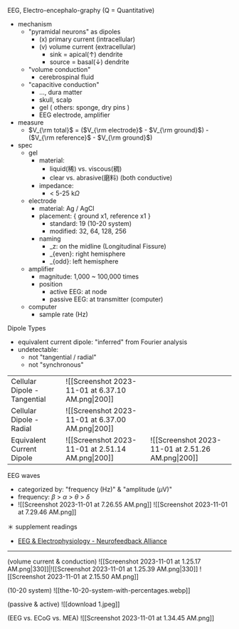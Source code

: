 
EEG, Electro-encephalo-graphy (Q = Quantitative)
- mechanism
	- "pyramidal neurons" as dipoles
		- (x) primary current (intracellular)
		- (v) volume current  (extracellular)
			- sink = apical(↑) dendrite
			- source = basal(↓) dendrite
	- "volume conduction"
		- cerebrospinal fluid
	- "capacitive conduction"
		- ..., dura matter
		- skull, scalp
		- gel                       ( others: sponge, dry pins )
		- EEG electrode, amplifier
- measure
	- $V_{\rm total}$ = ($V_{\rm electrode}$ - $V_{\rm ground}$) - ($V_{\rm reference}$ - $V_{\rm ground}$)
- spec
	- gel
		- material:
			- liquid(稀) vs. viscous(稠)
			- clear vs. abrasive(磨料) (both conductive)
		- impedance:
			- < 5-25 k$\Omega$
	- electrode
		- material:  Ag / AgCl
		- placement:
		    { ground x1, reference x1 }
			- standard: 19 (10-20 system)
			- modified: 32, 64, 128, 256
		- naming
			- \_z:       on the midline (Longitudinal Fissure)
			- \_{even}:  right hemisphere
			- \_{odd}:   left hemisphere
	- amplifier
		- magnitude:  1,000 ~ 100,000 times
		- position
			- active EEG:  at node
			- passive EEG:  at transmitter (computer)
	- computer
		- sample rate (Hz)

Dipole Types
- equivalent current dipole:  "inferred" from Fourier analysis
- undetectable:
	- not "tangential / radial"
	- not "synchronous"

|                              |                                                   |                                                   |
| ---------------------------- | ------------------------------------------------- | ------------------------------------------------- |
| Cellular Dipole - Tangential | ![[Screenshot 2023-11-01 at 6.37.10 AM.png\|200]] |                                                   |
| Cellular Dipole - Radial     | ![[Screenshot 2023-11-01 at 6.37.00 AM.png\|200]] |                                                   |
| Equivalent Current Dipole    | ![[Screenshot 2023-11-01 at 2.51.14 AM.png\|200]] | ![[Screenshot 2023-11-01 at 2.51.26 AM.png\|200]] |

EEG waves
- categorized by: "frequency (Hz)" & "amplitude ($\mu$V)"
- frequency:  $\beta$ > $\alpha$ > $\theta$ > $\delta$
- 
	![[Screenshot 2023-11-01 at 7.26.55 AM.png]]
	![[Screenshot 2023-11-01 at 7.29.46 AM.png]]

＊ supplement readings
- [EEG & Electrophysiology - Neurofeedback Alliance](https://neurofeedbackalliance.org/eeg-electrophysiology/)

---

(volume current & conduction)
![[Screenshot 2023-11-01 at 1.25.17 AM.png|330]]|![[Screenshot 2023-11-01 at 1.25.39 AM.png|330]]
![[Screenshot 2023-11-01 at 2.15.50 AM.png]]

(10-20 system)
![[the-10-20-system-with-percentages.webp]]

(passive & active)
![[download 1.jpeg]]

(EEG vs. ECoG vs. MEA)
![[Screenshot 2023-11-01 at 1.34.45 AM.png]]



